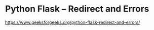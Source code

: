 # Python Flask – Redirect and Errors

https://www.geeksforgeeks.org/python-flask-redirect-and-errors/